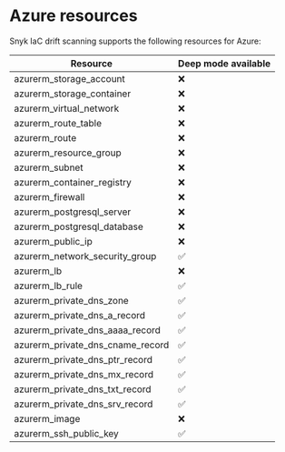# Azure resources

Snyk IaC drift scanning supports the following resources for Azure:

| **Resource**                         | **Deep mode available** |
| ------------------------------------ | ----------------------- |
| azurerm\_storage\_account            | ❌                       |
| azurerm\_storage\_container          | ❌                       |
| azurerm\_virtual\_network            | ❌                       |
| azurerm\_route\_table                | ❌                       |
| azurerm\_route                       | ❌                       |
| azurerm\_resource\_group             | ❌                       |
| azurerm\_subnet                      | ❌                       |
| azurerm\_container\_registry         | ❌                       |
| azurerm\_firewall                    | ❌                       |
| azurerm\_postgresql\_server          | ❌                       |
| azurerm\_postgresql\_database        | ❌                       |
| azurerm\_public\_ip                  | ❌                       |
| azurerm\_network\_security\_group    | ✅                       |
| azurerm\_lb                          | ❌                       |
| azurerm\_lb\_rule                    | ✅                       |
| azurerm\_private\_dns\_zone          | ✅                       |
| azurerm\_private\_dns\_a\_record     | ✅                       |
| azurerm\_private\_dns\_aaaa\_record  | ✅                       |
| azurerm\_private\_dns\_cname\_record | ✅                       |
| azurerm\_private\_dns\_ptr\_record   | ✅                       |
| azurerm\_private\_dns\_mx\_record    | ✅                       |
| azurerm\_private\_dns\_txt\_record   | ✅                       |
| azurerm\_private\_dns\_srv\_record   | ✅                       |
| azurerm\_image                       | ❌                       |
| azurerm\_ssh\_public\_key            | ✅                       |
